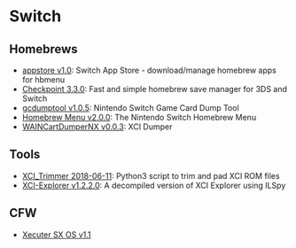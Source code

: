 # Switch
## Homebrews

* [appstore v1.0](https://github.com/vgmoose/appstorenx): Switch App Store - download/manage homebrew apps for hbmenu
* [Checkpoint 3.3.0](https://github.com/BernardoGiordano/Checkpoint/): Fast and simple homebrew save manager for 3DS and Switch
* [gcdumptool v1.0.5](https://github.com/DarkMatterCore/gcdumptool): Nintendo Switch Game Card Dump Tool
* [Homebrew Menu v2.0.0](https://github.com/switchbrew/nx-hbmenu): The Nintendo Switch Homebrew Menu
* [WAINCartDumperNX v0.0.3](https://gbatemp.net/threads/xci-dumper.506700/): XCI Dumper

## Tools

* [XCI_Trimmer 2018-06-11](https://github.com/AnalogMan151/XCI_Trimmer): Python3 script to trim and pad XCI ROM files
* [XCI-Explorer v1.2.2.0](https://github.com/StudentBlake/XCI-Explorer): A decompiled version of XCI Explorer using ILSpy


## CFW

* [Xecuter SX OS v1.1](https://sx.xecuter.com/)
